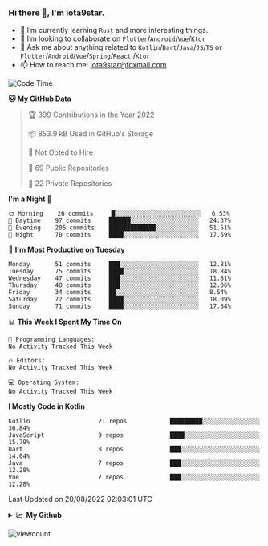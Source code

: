 ### Hi there 👋, I'm iota9star.

- 🌱 I’m currently learning `Rust` and more interesting things.
- 👯 I’m looking to collaborate on `Flutter`/`Android`/`Vue`/`Ktor`
- 💬 Ask me about anything related to `Kotlin`/`Dart`/`Java`/`JS`/`TS` or `Flutter`/`Android`/`Vue`/`Spring`/`React`
  /`Ktor`
- 📫 How to reach me: [iota9star@foxmail.com](iota9star@foxmail.com)



<!--START_SECTION:waka-->
![Code Time](http://img.shields.io/badge/Code%20Time-3%2C090%20hrs%2054%20mins-blue)

**🐱 My GitHub Data** 

> 🏆 399 Contributions in the Year 2022
 > 
> 📦 853.9 kB Used in GitHub's Storage 
 > 
> 🚫 Not Opted to Hire
 > 
> 📜 69 Public Repositories 
 > 
> 🔑 22 Private Repositories  
 > 
**I'm a Night 🦉** 

```text
🌞 Morning    26 commits     █░░░░░░░░░░░░░░░░░░░░░░░░   6.53% 
🌆 Daytime    97 commits     ██████░░░░░░░░░░░░░░░░░░░   24.37% 
🌃 Evening    205 commits    █████████████░░░░░░░░░░░░   51.51% 
🌙 Night      70 commits     ████░░░░░░░░░░░░░░░░░░░░░   17.59%

```
📅 **I'm Most Productive on Tuesday** 

```text
Monday       51 commits     ███░░░░░░░░░░░░░░░░░░░░░░   12.81% 
Tuesday      75 commits     ████░░░░░░░░░░░░░░░░░░░░░   18.84% 
Wednesday    47 commits     ███░░░░░░░░░░░░░░░░░░░░░░   11.81% 
Thursday     48 commits     ███░░░░░░░░░░░░░░░░░░░░░░   12.06% 
Friday       34 commits     ██░░░░░░░░░░░░░░░░░░░░░░░   8.54% 
Saturday     72 commits     ████░░░░░░░░░░░░░░░░░░░░░   18.09% 
Sunday       71 commits     ████░░░░░░░░░░░░░░░░░░░░░   17.84%

```


📊 **This Week I Spent My Time On** 

```text
💬 Programming Languages: 
No Activity Tracked This Week

🔥 Editors: 
No Activity Tracked This Week

💻 Operating System: 
No Activity Tracked This Week

```

**I Mostly Code in Kotlin** 

```text
Kotlin                   21 repos            █████████░░░░░░░░░░░░░░░░   36.84% 
JavaScript               9 repos             ████░░░░░░░░░░░░░░░░░░░░░   15.79% 
Dart                     8 repos             ███░░░░░░░░░░░░░░░░░░░░░░   14.04% 
Java                     7 repos             ███░░░░░░░░░░░░░░░░░░░░░░   12.28% 
Vue                      7 repos             ███░░░░░░░░░░░░░░░░░░░░░░   12.28%

```



 Last Updated on 20/08/2022 02:03:01 UTC
<!--END_SECTION:waka-->

<details>
  <summary><b>📈&nbsp;&nbsp;My Github</b></summary>
  <br>
  <img src='https://github-profile-trophy.vercel.app/?username=iota9star'>
  <img src='https://bad-apple-github-readme.vercel.app/api?show_bg=1&username=iota9star&hide_title=true'>
  <img src='http://cr-skills-chart-widget.azurewebsites.net/api/api?username=iota9star'>
</details>


![viewcount](https://count.getloli.com/get/@iota9star?theme=rule34)
